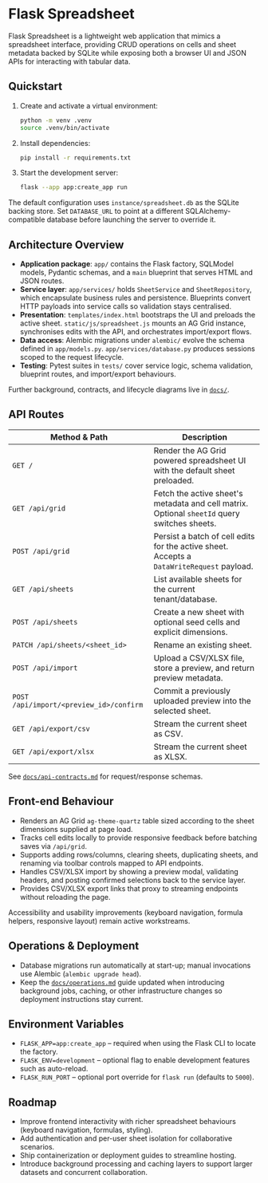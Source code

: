 # Flask Spreadsheet

Flask Spreadsheet is a lightweight web application that mimics a spreadsheet interface, providing CRUD operations on cells and sheet metadata backed by SQLite while exposing both a browser UI and JSON APIs for interacting with tabular data.

## Quickstart
1. Create and activate a virtual environment:
   ```bash
   python -m venv .venv
   source .venv/bin/activate
   ```
2. Install dependencies:
   ```bash
   pip install -r requirements.txt
   ```
3. Start the development server:
   ```bash
   flask --app app:create_app run
   ```

The default configuration uses `instance/spreadsheet.db` as the SQLite backing store. Set `DATABASE_URL` to point at a different SQLAlchemy-compatible database before launching the server to override it.

## Architecture Overview
- **Application package**: `app/` contains the Flask factory, SQLModel models, Pydantic schemas, and a `main` blueprint that serves HTML and JSON routes.
- **Service layer**: `app/services/` holds `SheetService` and `SheetRepository`, which encapsulate business rules and persistence. Blueprints convert HTTP payloads into service calls so validation stays centralised.
- **Presentation**: `templates/index.html` bootstraps the UI and preloads the active sheet. `static/js/spreadsheet.js` mounts an AG Grid instance, synchronises edits with the API, and orchestrates import/export flows.
- **Data access**: Alembic migrations under `alembic/` evolve the schema defined in `app/models.py`. `app/services/database.py` produces sessions scoped to the request lifecycle.
- **Testing**: Pytest suites in `tests/` cover service logic, schema validation, blueprint routes, and import/export behaviours.

Further background, contracts, and lifecycle diagrams live in [`docs/`](docs/README.md).

## API Routes
| Method & Path | Description |
| --- | --- |
| `GET /` | Render the AG Grid powered spreadsheet UI with the default sheet preloaded. |
| `GET /api/grid` | Fetch the active sheet's metadata and cell matrix. Optional `sheetId` query switches sheets. |
| `POST /api/grid` | Persist a batch of cell edits for the active sheet. Accepts a `DataWriteRequest` payload. |
| `GET /api/sheets` | List available sheets for the current tenant/database. |
| `POST /api/sheets` | Create a new sheet with optional seed cells and explicit dimensions. |
| `PATCH /api/sheets/<sheet_id>` | Rename an existing sheet. |
| `POST /api/import` | Upload a CSV/XLSX file, store a preview, and return preview metadata. |
| `POST /api/import/<preview_id>/confirm` | Commit a previously uploaded preview into the selected sheet. |
| `GET /api/export/csv` | Stream the current sheet as CSV. |
| `GET /api/export/xlsx` | Stream the current sheet as XLSX. |

See [`docs/api-contracts.md`](docs/api-contracts.md) for request/response schemas.

## Front-end Behaviour
- Renders an AG Grid `ag-theme-quartz` table sized according to the sheet dimensions supplied at page load.
- Tracks cell edits locally to provide responsive feedback before batching saves via `/api/grid`.
- Supports adding rows/columns, clearing sheets, duplicating sheets, and renaming via toolbar controls mapped to API endpoints.
- Handles CSV/XLSX import by showing a preview modal, validating headers, and posting confirmed selections back to the service layer.
- Provides CSV/XLSX export links that proxy to streaming endpoints without reloading the page.

Accessibility and usability improvements (keyboard navigation, formula helpers, responsive layout) remain active workstreams.

## Operations & Deployment
- Database migrations run automatically at start-up; manual invocations use Alembic (`alembic upgrade head`).
- Keep the [`docs/operations.md`](docs/operations.md) guide updated when introducing background jobs, caching, or other infrastructure changes so deployment instructions stay current.

## Environment Variables
- `FLASK_APP=app:create_app` – required when using the Flask CLI to locate the factory.
- `FLASK_ENV=development` – optional flag to enable development features such as auto-reload.
- `FLASK_RUN_PORT` – optional port override for `flask run` (defaults to `5000`).

## Roadmap
- Improve frontend interactivity with richer spreadsheet behaviours (keyboard navigation, formulas, styling).
- Add authentication and per-user sheet isolation for collaborative scenarios.
- Ship containerization or deployment guides to streamline hosting.
- Introduce background processing and caching layers to support larger datasets and concurrent collaboration.
